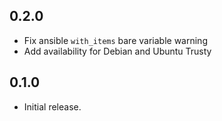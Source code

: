## 0.2.0

- Fix ansible `with_items` bare variable warning
- Add availability for Debian and Ubuntu Trusty

## 0.1.0

- Initial release.
